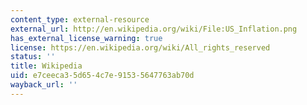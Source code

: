 ```yaml
---
content_type: external-resource
external_url: http://en.wikipedia.org/wiki/File:US_Inflation.png
has_external_license_warning: true
license: https://en.wikipedia.org/wiki/All_rights_reserved
status: ''
title: Wikipedia
uid: e7ceeca3-5d65-4c7e-9153-5647763ab70d
wayback_url: ''
---
```

